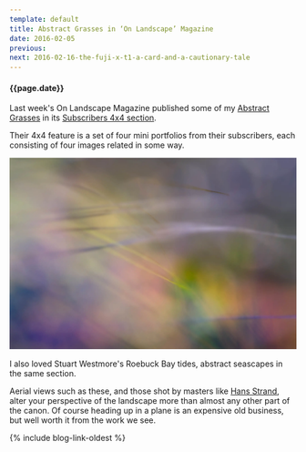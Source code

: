 ```yaml
---
template: default
title: Abstract Grasses in ‘On Landscape’ Magazine
date: 2016-02-05
previous:
next: 2016-02-16-the-fuji-x-t1-a-card-and-a-cautionary-tale
---
```


#### {{page.date}}

Last week's On Landscape Magazine published some of my [Abstract Grasses](../abstract-grasses) in its [Subscribers 4x4 section](https://www.onlandscape.co.uk/2016/01/subscribers-4x4-portfolios-106/).

Their 4x4 feature is a set of four mini portfolios from their subscribers, each consisting of four images related in some way.

![Abstract Grasses](../abstract-grasses/abstract-grasses-01.webp "Abstract Grasses")

I also loved Stuart Westmore's Roebuck Bay tides, abstract seascapes in the same section.

Aerial views such as these, and those shot by masters like [Hans Strand](http://www.hansstrand.se/), alter your perspective of the landscape more than almost any other part of the canon. Of course heading up in a plane is an expensive old business, but well worth it from the work we see.

{% include blog-link-oldest %}
